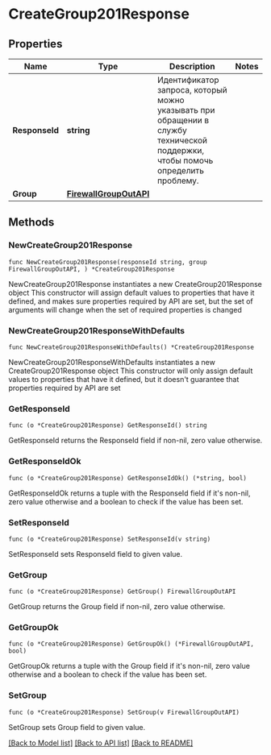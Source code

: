 # CreateGroup201Response

## Properties

Name | Type | Description | Notes
------------ | ------------- | ------------- | -------------
**ResponseId** | **string** | Идентификатор запроса, который можно указывать при обращении в службу технической поддержки, чтобы помочь определить проблему. | 
**Group** | [**FirewallGroupOutAPI**](FirewallGroupOutAPI.md) |  | 

## Methods

### NewCreateGroup201Response

`func NewCreateGroup201Response(responseId string, group FirewallGroupOutAPI, ) *CreateGroup201Response`

NewCreateGroup201Response instantiates a new CreateGroup201Response object
This constructor will assign default values to properties that have it defined,
and makes sure properties required by API are set, but the set of arguments
will change when the set of required properties is changed

### NewCreateGroup201ResponseWithDefaults

`func NewCreateGroup201ResponseWithDefaults() *CreateGroup201Response`

NewCreateGroup201ResponseWithDefaults instantiates a new CreateGroup201Response object
This constructor will only assign default values to properties that have it defined,
but it doesn't guarantee that properties required by API are set

### GetResponseId

`func (o *CreateGroup201Response) GetResponseId() string`

GetResponseId returns the ResponseId field if non-nil, zero value otherwise.

### GetResponseIdOk

`func (o *CreateGroup201Response) GetResponseIdOk() (*string, bool)`

GetResponseIdOk returns a tuple with the ResponseId field if it's non-nil, zero value otherwise
and a boolean to check if the value has been set.

### SetResponseId

`func (o *CreateGroup201Response) SetResponseId(v string)`

SetResponseId sets ResponseId field to given value.


### GetGroup

`func (o *CreateGroup201Response) GetGroup() FirewallGroupOutAPI`

GetGroup returns the Group field if non-nil, zero value otherwise.

### GetGroupOk

`func (o *CreateGroup201Response) GetGroupOk() (*FirewallGroupOutAPI, bool)`

GetGroupOk returns a tuple with the Group field if it's non-nil, zero value otherwise
and a boolean to check if the value has been set.

### SetGroup

`func (o *CreateGroup201Response) SetGroup(v FirewallGroupOutAPI)`

SetGroup sets Group field to given value.



[[Back to Model list]](../README.md#documentation-for-models) [[Back to API list]](../README.md#documentation-for-api-endpoints) [[Back to README]](../README.md)


